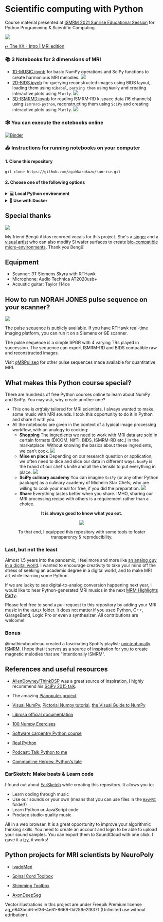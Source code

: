 # Scientific computing with Python

Course material presented at [ISMRM 2021 Sunrise Educational Session](https://www.ismrm.org/21/program-files/T-30.htm) for Python Programming & Scientific Computing.

[![](assets/cover.png)](https://www.youtube.com/watch?v=XX0UGblIwMM)

[⏯  The XX - Intro | MRI edition](https://www.youtube.com/watch?v=XX0UGblIwMM)

### 📚 3 Notebooks for 3 dimensions of MRI

* [1D-MUSIC.ipynb](/1D-MUSIC.ipynb) for basic NumPy operations and SciPy functions to create harmonious MRI melodies.
![](assets/wave_np.png)
* [2D-BIDS.ipynb](/1D-MUSIC.ipynb) for querying reconstructed images using BIDS layout, loading them using `nibabel`, `parsing them` using `NumPy` and creating interactive plots using `Plotly`.
![](assets/notebook_2.png)
* [3D-ISMRMD.ipynb](/1D-MUSIC.ipynb) for reading ISMRM-RD k-space data (16 channels) using `ismrmrd-python`, reconstructing them using `SciPy` and creating interactive plots using `Plotly`.
![](assets/ismrmrd_structure.png)
### 🕸  You can execute the notebooks online
[![Binder](https://mybinder.org/badge_logo.svg)](https://mybinder.org/v2/gh/agahkarakuzu/sunrise/HEAD)

### 📥  Instructions for running notebooks on your computer

#### 1. Clone this repository 

```
git clone https://github.com/agahkarakuzu/sunrise.git
```

#### 2. Choose one of the following options

<details><summary> <b>💻  Local Python environment</b> </font> </summary><br>

### Python 

If you don't have Python installed on your computer, I highly recommend [Anaconda](https://www.anaconda.com/). Simply follow the instructions on the website to install Anaconda, which comes with Jupyter out of the box. 

Then all you have to do is simply installing Python dependencies using `pip`. In a terminal window:

```python
cd /directory/to/sunrise/on/your/computer
pip install -r requirements.txt
```

That's all! After installing dependencies, run `jupyter notebook` or `jupyter lab` command in the terminal (while you are still at the `/sunrise` directory. Select a notebook, and start making some music using MRI sounds! 


### Potentially missing dependencies 

* If you cannot run Librosa on a Ubuntu OS, you may be missing `libsndfile1` package: 

```terminal
sudo apt install libsndfile1
```

* Lolviz package (visualizing arrays using a graphical representation) is optional. You can follow the [official docs](https://github.com/parrt/lolviz) to install its dependencies on different OS.

* I did not test this on a Windows machine, please open an issue if you run into problems.


</details>

<details><summary> <b>🐳  Use with Docker</b> </font> </summary><br>

If you have Docker installed on your computer and running, you can run the code 
in the same environment described in this repository. 

### Option-1: Use `repo2docker` 

1. Simply install `repo2docker` from pyPI: 
```
pip install jupyter-repo2docker
```
2. Run the following command in your terminal:
```
jupyter-repo2docker https://github.com/agahkarakuzu/sunrise
```

After building (it might take a while!), it should output in your terminal 
something like:

```
Copy/paste this URL into your browser when you connect for the first time,
    to login with a token:
        http://0.0.0.0:36511/?token=f94f8fabb92e22f5bfab116c382b4707fc2cade56ad1ace0
```

This should start a Jupyter session on your browser and make all the resources 
you see when you [launch a Binder](https://mybinder.org/v2/gh/agahkarakuzu/sunrise/main) for this repository. 

To re-use your container built by repo2docker, do the following: 

1. Run `docker images` command and copy the `IMAGE ID` to your clipboard 
2. Run the following command to start the container:
```
docker run -it --rm -p 8888:8888 `PASTE IMAGE ID HERE` jupyter notebook --ip 0.0.0.0
```

### Option 2: Use Docker image built by this repo's GitHub Actions

This repository builds and pushes its own Docker images on every release! 

You can see the available versions [here](https://hub.docker.com/r/agahkarakuzu/sunrise). I will give the instructions for the 
latest version: 

1. Pull the docker image
```
docker pull agahkarakuzu/sunrise:latest
```
2. Start the container
```
docker run -it --rm -p 8888:8888 agahkarakuzu/sunrise:latest
```

</details>

## Special thanks 

![](https://mir-s3-cdn-cf.behance.net/user/276/fbaf9164170569.5c8d4293cf696.jpg)

My friend Bengü Aktas recorded vocals for this project. She's a [singer](https://www.youtube.com/channel/UC2LUEX92eaq_6VQzIAZnnCw/featured) and a [visual artist](https://www.behance.net/profile/benguaktas) who can also modify Si wafer surfaces to create [bio-compatible micro-environments](https://ieeexplore.ieee.org/document/7026352). Thank you Bengü!

## Equipment 

* Scanner: 3T Siemens Skyra with RTHawk
* Microphone: Audio Technica AT2020usb+ 
* Acoustic guitar: Taylor 114ce

## How to run NORAH JONES pulse sequence on your scanner?

![](assets/sequence_order.gif)

The [pulse sequence](/Sequence) is publicly available. If you have RTHawk real-time imaging platform, you can run it on a Siemens or GE scanner.

The pulse sequence is a simple SPGR with 4 varying TRs played in succession. The sequence can export ISMRM-RD and BIDS compatible raw and reconstructed images. 

Visit [qMRPullseq](https://github.com/qmrlab/pulse_sequences) for other pulse sequences made available for quantitative MRI.

## What makes this Python course special?

There are hundreds of free Python courses online to learn about NumPy and SciPy. You may ask, why create another one?

* This one is _artfully_ tailored for MRI scientists. I always wanted to make some music with MRI sounds. I took this opportunity to do it in Python and share it with you.
* All the notebooks are given in the context of a typical image processing workflow, with an analogy to cooking: 
   * **Shopping** The ingredients we need to work with MRI data are sold in certain formats (DICOM, NIfTI, BIDS, ISMRM-RD etc.) in the marketplace. Without knowing the basics about these ingredients, we can't cook.
   ![](assets/sunrise_market.png)
   * **Mise en place** Depending on our research question or application, we often need to dice and slice our data in different ways. `NumPy` is the brand of our chef's knife and all the utensils to put everything in place.
   ![](assets/numpy_step2.png)
   * **SciPy culinary academy** You can imagine `SciPy` (or any other Python package) as a culinary academy of Michelin Star Chefs, who are willing to cook your meal for free, if you did the preparation.
   ![](assets/scipy_chefs.png)
   * **Share** Everything tastes better when you share. IMHO, sharing our MRI processing recipe with others is a requirement rather than a choice. 


<p align="center"> <b>It is always good to know what you eat.</b> </p>
   
<p align="center"> <img src="https://i.pinimg.com/originals/f9/f0/1b/f9f01bc7b3436efece0c29cca44cc1e1.gif"> </p>

<p align="center"> To that end, I equipped this repository with some tools to foster transparency & reproducibility. </p>


### Last, but not the least

Almost 1.5 years into the pandemic, I feel more and more like [an analog guy in a digital world](https://www.youtube.com/watch?v=OkQlrIQhUMQ). I wanted to encourage creativity to take your mind off the stress of seeking an academic degree in a digital world, and to make MRI art while learning some Python. 

If we are lucky to see digital-to-analog conversion happening next year, I would like to hear Python-generated MRI musics in the next [MRM Highlights Party](https://www.facebook.com/watch/?v=730147610778171).

Please feel free to send a pull request to this repository by adding your MRI music in the `REMIX` folder. It does not matter if you used Python, C++, GarageBand, Logic Pro or even a synthesizer. All contributions are welcome! 

### Bonus 

@mathieuboudreau created a fascinating Spotify playlist: [unintentionally ISMRM](https://open.spotify.com/playlist/1U8vbOJFSIRQhiu3ZLvgM8?si=0e4d362e3c544999). I hope that it serves as a source of inspiration for you to create magnetic melodies that are "intentionally ISMRM". 

## References and useful resources

* [AllenDowney/ThinkDSP](https://github.com/AllenDowney/ThinkDSP) was a great source of inspiration, I highly recommend his [SciPy 2015 talk](https://www.youtube.com/watch?v=0ALKGR0I5MA). 

* The amazing [Pianoputer project](http://zulko.github.io/blog/2014/03/29/soundstretching-and-pitch-shifting-in-python/)

* [Visual NumPy](https://jalammar.github.io/visual-numpy/), [Pictorial Numpy tutorial](https://towardsdatascience.com/reshaping-numpy-arrays-in-python-a-step-by-step-pictorial-tutorial-aed5f471cf0b), [the Visual Guide to NumPy](https://betterprogramming.pub/numpy-illustrated-the-visual-guide-to-numpy-3b1d4976de1d)

* [Librosa official documentation](https://librosa.org/doc/latest/index.html)

* [100 Numpy Exercises](https://github.com/rougier/numpy-100)

* [Software carpentry Python course](https://swcarpentry.github.io/python-novice-inflammation/)

* [Real Python](https://realpython.com/)

* [Podcast: Talk Python to me](https://talkpython.fm/)

* [Commanline Heroes: Python's tale](https://www.youtube.com/watch?v=eaP4b2nAqm8)

### EarSketch: Make beats & Learn code

I found out about [EarSketch](https://earsketch.gatech.edu/landing/#/) while creating this repository. It allows you to: 

* Learn coding through music
* Use our sounds or your own (means that you can use files in the [`WavMRI`](/WavMRI) folder!)
* Learn Python or JavaScript code
* Produce studio-quality music

All in a web browser. It is a great opportunity to improve your algorithmic thinking skills. You need to create an account and login to be able to upload your sound samples. You can export them to SoundCloud with one click. I gave it a [try](https://soundcloud.com/agah-karakuzu/quick_tour-py), it works!

## Python projects for MRI scientists by NeuroPoly

* [IvadoMed](https://ivadomed.org/en/latest/)

* [Spinal Cord Toolbox](https://github.com/neuropoly/spinalcordtoolbox)

* [Shimming Toolbox](https://shimming-toolbox.org/en/latest/)

* [AxonDeepSeg](https://github.com/neuropoly/axondeepseg)

Vector illustrations in this project are under Freepik Premium license ag_e843bcd6-ef36-4e61-8669-0d259e2f8371 (Unlimited use without attribution).
